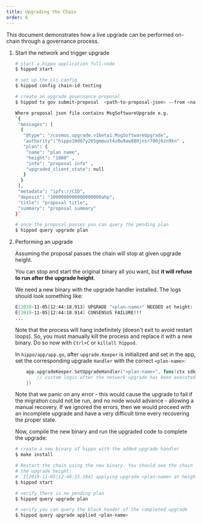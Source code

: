 ```yaml
---
title: Upgrading the Chain
order: 6
---
```


This document demonstrates how a live upgrade can be performed on-chain through a
governance process.

1. Start the network and trigger upgrade

   ```bash
   # start a hippo application full-node
   $ hippod start

   # set up the cli config
   $ hippod config chain-id testing

   # create an upgrade governance proposal
   $ hippod tx gov submit-proposal  <path-to-proposal-json> --from <name-or-key>

   Where proposal json file contains MsgSoftwareUpgrade e.g.
   `{
   	"messages": [
   	 {
   	  "@type": "/cosmos.upgrade.v1beta1.MsgSoftwareUpgrade",
   	  "authority":"hippo10d07y265gmmuvt4z0w9aw880jnsr700j6zn9kn" ,
   	  "plan": {
   	   "name": "plan name",
   	   "height": "1000" ,
   	   "info": "proposal info" ,
   	   "upgraded_client_state": null
   	  }
   	 }
   	],
   	"metadata": "ipfs://CID",
   	"deposit": "1000000000000000000ahp",
   	"title": "proposal title",
   	"summary": "proposal summary"
   }`

   # once the proposal passes you can query the pending plan
   $ hippod query upgrade plan
   ```

2. Performing an upgrade

   Assuming the proposal passes the chain will stop at given upgrade height.

   You can stop and start the original binary all you want, but **it will refuse to
   run after the upgrade height**.

   We need a new binary with the upgrade handler installed. The logs should look
   something like:

   ```bash
   E[2019-11-05|12:44:18.913] UPGRADE "<plan-name>" NEEDED at height: <desired-upgrade-height>:       module=main
   E[2019-11-05|12:44:18.914] CONSENSUS FAILURE!!!
   ...
   ```

   Note that the process will hang indefinitely (doesn't exit to avoid restart loops). So, you must
   manually kill the process and replace it with a new binary. Do so now with `Ctrl+C` or `killall hippod`.

   In `hippo/app/app.go`, after `upgrade.Keeper` is initialized and set in the app, set the
   corresponding upgrade `Handler` with the correct `<plan-name>`:

   ```go
       app.upgradeKeeper.SetUpgradeHandler("<plan-name>", func(ctx sdk.Context, plan upgrade.Plan) {
           // custom logic after the network upgrade has been executed
       })
   ```

   Note that we panic on any error - this would cause the upgrade to fail if the
   migration could not be run, and no node would advance - allowing a manual recovery.
   If we ignored the errors, then we would proceed with an incomplete upgrade and
   have a very difficult time every recovering the proper state.

   Now, compile the new binary and run the upgraded code to complete the upgrade:

   ```bash
   # create a new binary of hippo with the added upgrade handler
   $ make install

   # Restart the chain using the new binary. You should see the chain resume from
   # the upgrade height:
   # `I[2019-11-05|12:48:15.184] applying upgrade <plan-name> at height: <desired-upgrade-height>      module=main`
   $ hippod start

   # verify there is no pending plan
   $ hippod query upgrade plan

   # verify you can query the block header of the completed upgrade
   $ hippod query upgrade applied <plan-name>
   ```

